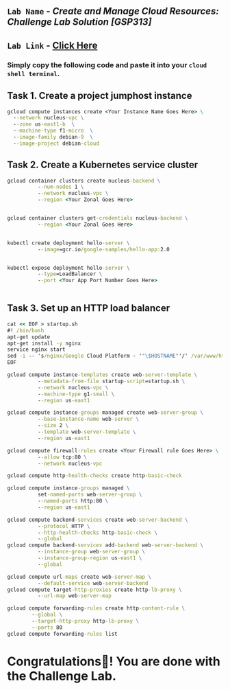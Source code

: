 ## `Lab Name` - *Create and Manage Cloud Resources: Challenge Lab Solution [GSP313]*
## `Lab Link` - [Click Here](https://www.cloudskillsboost.google/focuses/10258?parent=catalog)


### Simply copy the following code and paste it into your `cloud shell terminal`.


## Task 1. Create a project jumphost instance

```cmd
gcloud compute instances create <Your Instance Name Goes Here> \
  --network nucleus-vpc \
  --zone us-east1-b  \
  --machine-type f1-micro  \
  --image-family debian-9  \
  --image-project debian-cloud
```

## Task 2. Create a Kubernetes service cluster

```cmd
gcloud container clusters create nucleus-backend \
          --num-nodes 1 \
          --network nucleus-vpc \
          --region <Your Zonal Goes Here>


gcloud container clusters get-credentials nucleus-backend \
          --region <Your Zonal Goes Here>


kubectl create deployment hello-server \
          --image=gcr.io/google-samples/hello-app:2.0


kubectl expose deployment hello-server \
          --type=LoadBalancer \
          --port <Your App Port Number Goes Here>
          
```

## Task 3. Set up an HTTP load balancer

```cmd
cat << EOF > startup.sh
#! /bin/bash
apt-get update
apt-get install -y nginx
service nginx start
sed -i -- 's/nginx/Google Cloud Platform - '"\$HOSTNAME"'/' /var/www/html/index.nginx-debian.html
EOF
```

```cmd
gcloud compute instance-templates create web-server-template \
          --metadata-from-file startup-script=startup.sh \
          --network nucleus-vpc \
          --machine-type g1-small \
          --region us-east1

gcloud compute instance-groups managed create web-server-group \
          --base-instance-name web-server \
          --size 2 \
          --template web-server-template \
          --region us-east1

gcloud compute firewall-rules create <Your Firewall rule Goes Here> \
          --allow tcp:80 \
          --network nucleus-vpc

gcloud compute http-health-checks create http-basic-check

gcloud compute instance-groups managed \
          set-named-ports web-server-group \
          --named-ports http:80 \
          --region us-east1

gcloud compute backend-services create web-server-backend \
          --protocol HTTP \
          --http-health-checks http-basic-check \
          --global
gcloud compute backend-services add-backend web-server-backend \
          --instance-group web-server-group \
          --instance-group-region us-east1 \
          --global

gcloud compute url-maps create web-server-map \
          --default-service web-server-backend
gcloud compute target-http-proxies create http-lb-proxy \
          --url-map web-server-map

gcloud compute forwarding-rules create http-content-rule \
        --global \
        --target-http-proxy http-lb-proxy \
        --ports 80
gcloud compute forwarding-rules list
```

# Congratulations🎉! You are done with the Challenge Lab.
